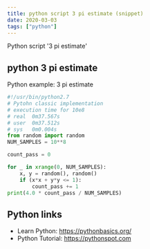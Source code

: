 ```yaml
---
title: python script 3 pi estimate (snippet)
date: 2020-03-03
tags: ["python"]
---
```

Python script '3 pi estimate'


## python 3 pi estimate

Python example: 3 pi estimate

```python
#!/usr/bin/python2.7
# Pytohn classic implementation
# execution time for 10e8
# real	0m37.567s
# user	0m37.512s
# sys	0m0.004s
from random import random
NUM_SAMPLES = 10**8

count_pass = 0

for _ in xrange(0, NUM_SAMPLES):
    x, y = random(), random()
    if (x*x + y*y <= 1):
        count_pass += 1
print(4.0 * count_pass / NUM_SAMPLES)


```

## Python links

- Learn Python: https://pythonbasics.org/
- Python Tutorial: https://pythonspot.com
